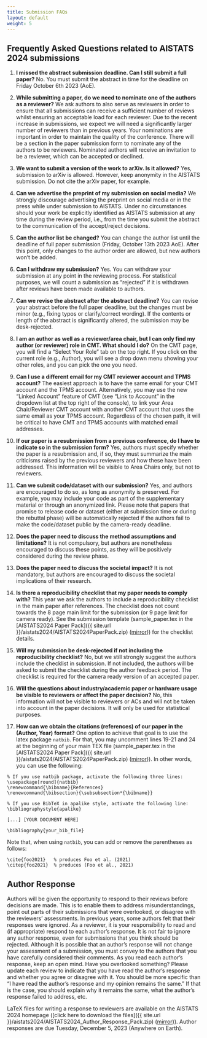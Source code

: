 ```yaml
---
title: Submission FAQs
layout: default
weight: 5
---
```



## Frequently Asked Questions related to AISTATS 2024 submissions


1. **I missed the abstract submission deadline. Can I still submit a full paper?**
No. You must submit the abstract in time for the deadline on Friday October 6th 2023 (AoE).

2. **While submitting a paper, do we need to nominate one of the authors as a reviewer?**
We ask authors to also serve as reviewers in order to ensure that all submissions can receive a sufficient number of reviews whilst ensuring an acceptable load for each reviewer. Due to the recent increase in submissions, we expect we will need a significantly larger number of reviewers than in previous years. Your nominations are important in order to maintain the quality of the conference. There will be a section in the paper submission form to nominate any of the authors to be reviewers. Nominated authors will receive an invitation to be a reviewer, which can be accepted or declined.

3. **We want to submit a version of the work to arXiv. Is it allowed?**
Yes, submission to arXiv is allowed. However, keep anonymity in the AISTATS submission. Do not cite the arXiv paper, for example.

4. **Can we advertise the preprint of my submission on social media?**
We strongly discourage advertising the preprint on social media or in the press while under submission to AISTATS. Under no circumstances should your work be explicitly identified as AISTATS submission at any time during the review period, i.e., from the time you submit the abstract to the communication of the accept/reject decisions.

5. **Can the author list be changed?**
You can change the author list until the deadline of full paper submission (Friday, October 13th 2023 AoE). After this point, only changes to the author order are allowed, but new authors won’t be added.

6. **Can I withdraw my submission?**
Yes. You can withdraw your submission at any point in the reviewing process. For statistical purposes, we will count a submission as “rejected” if it is withdrawn after reviews have been made available to authors.

7. **Can we revise the abstract after the abstract deadline?**
You can revise your abstract before the full paper deadline, but the changes must be minor (e.g., fixing typos or clarify/correct wording). If the contents or length of the abstract is significantly altered, the submission may be desk-rejected.


8. **I am an author as well as a reviewer/area chair, but I can only find my author (or reviewer) role in CMT. What should I do?**
On the CMT page, you will find a “Select Your Role” tab on the top right. If you click on the current role (e.g., Author), you will see a drop down menu showing your other roles, and you can pick the one you need.


9. **Can I use a different email for my CMT reviewer account and TPMS account?**
The easiest approach is to have the same email for your CMT account and the TPMS account. Alternatively, you may use the new “Linked Account” feature of CMT (see “Link to Account” in the dropdown list at the top right of the console), to link your Area Chair/Reviewer CMT account with another CMT account that uses the same email as your TPMS account. Regardless of the chosen path, it will be critical to have CMT and TPMS accounts with matched email addresses.


10. **If our paper is a resubmission from a previous conference, do I have to indicate so in the submission form?**
Yes, authors must specify whether the paper is a resubmission and, if so, they must summarize the main criticisms raised by the previous reviewers and how these have been addressed. This information will be visible to Area Chairs only, but not to reviewers.


11. **Can we submit code/dataset with our submission?**
Yes, and authors are encouraged to do so, as long as anonymity is preserved. For example, you may include your code as part of the supplementary material or through an anonymized link. Please note that papers that promise to release code or dataset (either at submission time or during the rebuttal phase) will be automatically rejected if the authors fail to make the code/dataset public by the camera-ready deadline.


12. **Does the paper need to discuss the method assumptions and limitations?**
It is not compulsory, but authors are nonetheless encouraged to discuss these points, as they will be positively considered during the review phase.


13. **Does the paper need to discuss the societal impact?**
It is not mandatory, but authors are encouraged to discuss the societal implications of their research.


14. **Is there a reproducibility checklist that my paper needs to comply with?**
This year we ask the authors to include a reproducibility checklist in the main paper after references. The checklist does not count towards the 8 page main limit for the submission (or 9 page limit for camera ready). See the submission template (sample_paper.tex in the [AISTATS2024 Paper Pack]({{ site.url }}/aistats2024/AISTATS2024PaperPack.zip) ([mirror](https://drive.google.com/file/d/1kjHySEhhKvlp9RhKnof1hJPdR7fhpcFt/view?usp=sharing))) for the checklist details.

15. **Will my submission be desk-rejected if not including the reproducibility checklist?**
No, but we still strongly suggest the authors include the checklist in submission. If not included, the authors will be asked to submit the checklist during the author feedback period. The checklist is required for the camera ready version of an accepted paper.


16. **Will the questions about industry/academic paper or hardware usage be visible to reviewers or affect the paper decision?**
No, this information will not be visible to reviewers or ACs and will not be taken into account in the paper decisions. It will only be used for statistical purposes.

17. **How can we obtain the citations (references) of our paper in the (Author, Year) format?**
One option to achieve that goal is to use the latex package `natbib`. For that, you may uncomment lines 19-21 and 24 at the beginning of your main TEX file (sample_paper.tex in the [AISTATS2024 Paper Pack]({{ site.url }}/aistats2024/AISTATS2024PaperPack.zip) ([mirror](https://drive.google.com/file/d/1kjHySEhhKvlp9RhKnof1hJPdR7fhpcFt/view?usp=sharing))). In other words, you can use the following:

```
% If you use natbib package, activate the following three lines:
\usepackage[round]{natbib}
\renewcommand{\bibname}{References}
\renewcommand{\bibsection}{\subsubsection*{\bibname}}

% If you use BibTeX in apalike style, activate the following line:
\bibliographystyle{apalike}

[...] [YOUR DOCUMENT HERE]

\bibliography{your_bib_file}
```

Note that, when using `natbib`, you can add or remove the parentheses as follows:

```
\cite{foo2021}   % produces Foo et al. (2021)
\citep{foo2021}  % produces (Foo et al., 2021)
```

## Author Response

Authors will be given the opportunity to respond to their reviews before decisions are made. This is to enable them to address misunderstandings, point out parts of their submissions that were overlooked, or disagree with the reviewers’ assessments. In previous years, some authors felt that their responses were ignored. As a reviewer, it is your responsibility to read and (if appropriate) respond to each author’s response. It is not fair to ignore any author response, even for submissions that you think should be rejected. Although it is possible that an author’s response will not change your assessment of a submission, you must convey to the authors that you have carefully considered their comments. As you read each author’s response, keep an open mind. Have you overlooked something? Please update each review to indicate that you have read the author’s response and whether you agree or disagree with it. You should be more specific than “I have read the author’s response and my opinion remains the same.” If that is the case, you should explain why it remains the same, what the author’s response failed to address, etc.

LaTeX files for writing a response to reviewers are available on the AISTATS 2024 homepage ([click here to download the files]({{ site.url }}/aistats2024/AISTATS2024_Author_Response_Pack.zip) ([mirror](https://drive.google.com/file/d/1AfIByw666dXys7-NtuGD4IxLj2pHkvyC/view?usp=drive_link))). Author responses are due Tuesday, December 5, 2023 (Anywhere on Earth).

